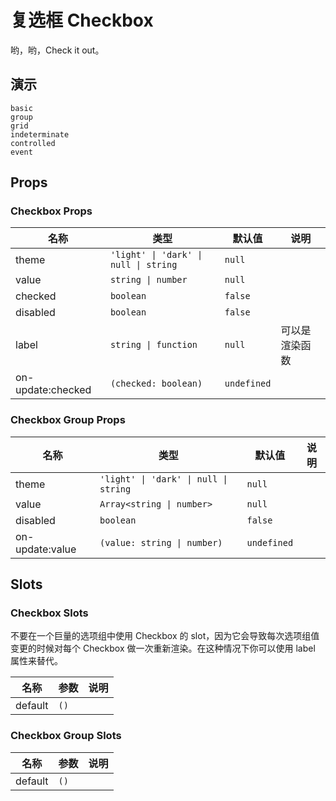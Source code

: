 # 复选框 Checkbox
哟，哟，Check it out。

## 演示
```demo
basic
group
grid
indeterminate
controlled
event
```

## Props
### Checkbox Props
|名称|类型|默认值|说明|
|-|-|-|-|
|theme|`'light' \| 'dark' \| null \| string`|`null`||
|value|`string \| number`|`null`||
|checked|`boolean`|`false`||
|disabled|`boolean`|`false`||
|label|`string \| function`|`null`|可以是渲染函数|
|on-update:checked|`(checked: boolean)`|`undefined`||

### Checkbox Group Props
|名称|类型|默认值|说明|
|-|-|-|-|
|theme|`'light' \| 'dark' \| null \| string`|`null`||
|value|`Array<string \| number>`|`null`||
|disabled|`boolean`|`false`||
|on-update:value|`(value: string \| number)`|`undefined`||

## Slots
### Checkbox Slots

<n-alert title="Caveat" type="warning" style="margin-bottom: 16px">
	不要在一个巨量的选项组中使用 Checkbox 的 slot，因为它会导致每次选项组值变更的时候对每个 Checkbox 做一次重新渲染。在这种情况下你可以使用 <n-text code>label</n-text> 属性来替代。
</n-alert>


|名称|参数|说明|
|-|-|-|
|default|`()`||

### Checkbox Group Slots
|名称|参数|说明|
|-|-|-|
|default|`()`||
